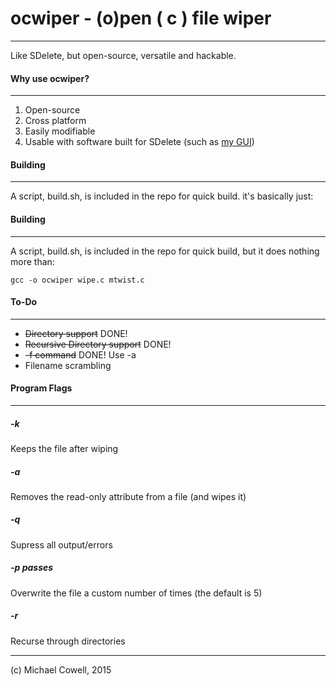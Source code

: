 # ocwiper - (o)pen ( c ) file wiper
---
Like SDelete, but open-source, versatile and hackable.

#### Why use ocwiper?
---
1. Open-source
2. Cross platform
3. Easily modifiable
4. Usable with software built for SDelete (such as [my GUI](https://github.com/compl3x/SDelete2-FileGone))

#### Building
---
A script, build.sh, is included in the repo for quick build. it's basically just:

#### Building
---
A script, build.sh, is included in the repo for quick build, but it does nothing more than:

    gcc -o ocwiper wipe.c mtwist.c

#### To-Do
---
* ~~Directory support~~ DONE! 
* ~~Recursive Directory support~~ DONE!
* ~~-f command~~ DONE! Use -a
* Filename scrambling


#### Program Flags
---
##### -k
Keeps the file after wiping
##### -a
Removes the read-only attribute from a file (and wipes it)
##### -q
Supress all output/errors
##### -p passes
Overwrite the file a custom number of times (the default is 5)
##### -r
Recurse through directories

---
(c) Michael Cowell, 2015
